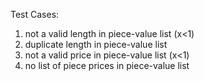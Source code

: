 Test Cases:
1. not a valid length in piece-value list (x<1)
2. duplicate length in piece-value list
3. not a valid price in piece-value list (x<1)
4. no list of piece prices in piece-value list

